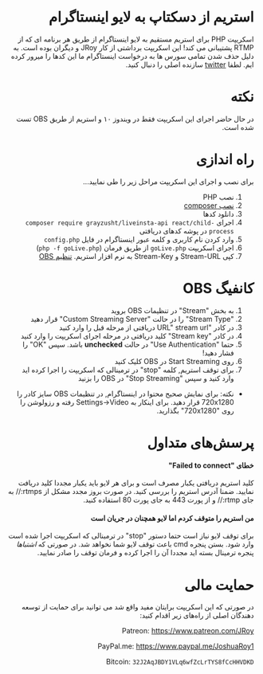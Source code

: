 <div dir="rtl">

# استریم از دسکتاپ به لایو اینستاگرام
اسکریپت PHP برای استریم مستقیم به لایو اینستاگرام از طریق هر برنامه ای که از RTMP پشتیبانی می کند! 
این اسکریپت برداشتی از کار JRoy و دیگران بوده است. به دلیل حذف شدن تمامی سورس ها به درخواست اینستاگرام ما این کدها را میرور کرده ایم. لطفا [twitter](https://twitter.com/_mgp25) سازنده اصلی را دنبال کنید.

# نکته
در حال حاضر اجرای این اسکریپت فقط در ویندوز ۱۰ و استریم از طریق OBS تست شده است.

# راه اندازی
برای نصب و اجرای این اسکریپت مراحل زیر را طی نمایید...

1. نصب PHP
2. [نصب composer](https://getcomposer.org/download/)
3. دانلود کدها
4. اجرای ```composer require grayzusht/liveinsta-api react/child-process``` در پوشه کدهای دریافتی
5. وارد کردن نام کاربری و کلمه عبور اینستاگرام در فایل `config.php` 
6. اجرای اسکریپت `goLive.php` از طریق فرمان (`php -f goLive.php`)
7. کپی Stream-URL و Stream-Key به نرم افزار استریم. [تنظیم OBS](https://greyzusht.com/var/%d8%a7%d8%b3%d8%aa%d8%b1%db%8c%d9%85-%d8%b5%d9%81%d8%ad%d9%87-%d9%86%d9%85%d8%a7%db%8c%d8%b4-%d8%a8%d9%87-%d9%84%d8%a7%db%8c%d9%88-%d8%a7%db%8c%d9%86%d8%b3%d8%aa%d8%a7%da%af%d8%b1%d8%a7%d9%85-%d8%a8/)

# کانفیگ OBS
1. به بخش "Stream" در تنظیمات OBS بروید 
2. "Stream Type" را در حالت "Custom Streaming Server" قرار دهید
3. در کادر "URL" stream url دریافتی از مرحله قبل را وارد کنید
4. در کادر "Stream key" کلید دریافتی در مرحله اجرای اسکریپت را وارد کنید
5. حتما "Use Authentication" در حالت **unchecked** باشد. سپس "OK" را فشار دهید!
6. روی Start Streaming در OBS کلیک کنید
7. برای توقف استریم, کلمه "stop" در ترمینالی که اسکریپت را اجرا کرده اید وارد کنید و سپس  "Stop Streaming" در OBS را بزنید
* نکته: برای نمایش صحیح محتوا در اینستاگرام, در تنظیمات OBS سایز کادر را 720x1280 قرار دهید. برای اینکار به  Settings->Video رفته و رزولوشن را روی  "720x1280" بگذارید.

# پرسش‌های متداول
#### خطای "Failed to connect" 
کلید استریم دریافتی یکبار مصرف است و برای هر لایو باید یکبار مجددا کلید دریافت نمایید. ضمنا آدرس استریم را بررسی کنید. در صورت بروز مجدد مشکل از rtmps:// به جای rtmp:// و از پورت 443 به جای پورت 80 استفاده کنید.
#### من استریم را متوقف کردم اما لایو همچنان در جریان است
برای توقف لایو نیاز است حتما دستور  "stop" در ترمینالی که اسکریپت اجرا شده است وارد شود. بستن پنجره cmd باعث توقف لایو شما نخواهد شد. در صورتی که *اشتباها* پنجره ترمینال بسته اید مجددا آن را اجرا کرده و فرمان توقف را صادر نمایید.

# حمایت مالی
در صورتی که این اسکریپت برایتان مفید واقع شد می توانید برای حمایت از توسعه دهندگان اصلی از راه‌های زیر اقدام کنید:

Patreon: https://www.patreon.com/JRoy

PayPal.me: https://www.paypal.me/JoshuaRoy1

Bitcoin: `32J2AqJBDY1VLq6wfZcLrTYS8fCcHHVDKD`

</div>
